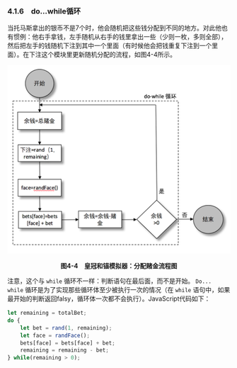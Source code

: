 ### 4.1.6　do...while循环

当托马斯拿出的银币不是7个时，他会随机把这些钱分配到不同的地方。对此他也有惯例：他右手拿钱，左手随机从右手的钱里拿出一些（少则一枚，多则全部），然后把左手的钱随机下注到其中一个里面（有时候他会把钱重复下注到一个里面）。在下注这个模块里更新随机分配的流程，如图4-4所示。

![11.png](../images/11.png)
<center class="my_markdown"><b class="my_markdown">图4-4　皇冠和锚模拟器：分配赌金流程图</b></center>

注意，这个与 `while` 循环不一样：判断语句在最后面，而不是开始。 `Do... while` 循环是为了实现那些循环体至少被执行一次的情况（在 `while` 语句中，如果最开始的判断返回falsy，循环体一次都不会执行）。JavaScript代码如下：

```javascript
let remaining = totalBet;
do {
    let bet = rand(1, remaining);
    let face = randFace();
    bets[face] = bets[face] + bet;
    remaining = remaining - bet;
} while(remaining > 0);
```

